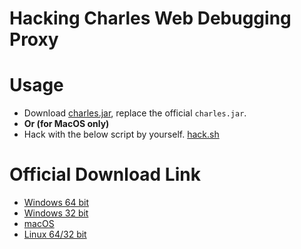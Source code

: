 # Hacking Charles Web Debugging Proxy

# Usage

- Download [charles.jar](charles.jar), replace the official `charles.jar`.
- **Or (for MacOS only)**
- Hack with the below script by yourself. [hack.sh](hack.sh)

# Official Download Link

- [Windows 64 bit](https://www.charlesproxy.com/assets/release/3.11.6/charles-proxy-3.11.6-win64.msi)
- [Windows 32 bit](https://www.charlesproxy.com/assets/release/3.11.6/charles-proxy-3.11.6-win32.msi)
- [macOS](https://www.charlesproxy.com/assets/release/3.11.6/charles-proxy-3.11.6.dmg)
- [Linux 64/32 bit](https://www.charlesproxy.com/assets/release/3.11.6/charles-proxy-3.11.6.tar.gz)
